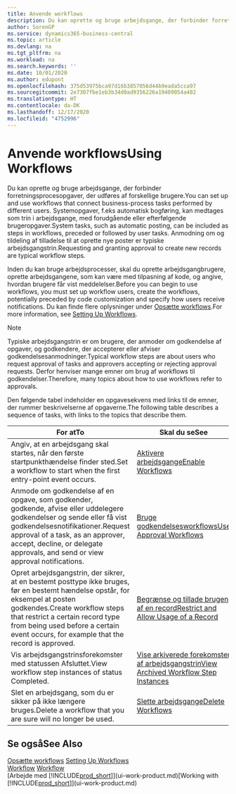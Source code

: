 ```yaml
---
title: Anvende workflows
description: Du kan oprette og bruge arbejdsgange, der forbinder forretningsprocesopgaver, der udføres af forskellige brugere. Få mere at vide om de forskellige trin, du skal udføre for at begynde at bruge arbejdsgange.
author: SorenGP
ms.service: dynamics365-business-central
ms.topic: article
ms.devlang: na
ms.tgt_pltfrm: na
ms.workload: na
ms.search.keywords: ''
ms.date: 10/01/2020
ms.author: edupont
ms.openlocfilehash: 375d53975bca97d16b3857056d44b9eada5cca97
ms.sourcegitcommit: 2e7307fbe1eb3b34d0ad9356226a19409054a402
ms.translationtype: HT
ms.contentlocale: da-DK
ms.lasthandoff: 12/17/2020
ms.locfileid: "4752996"
---
```

# <a name="using-workflows"></a><span data-ttu-id="fb61c-104">Anvende workflows</span><span class="sxs-lookup"><span data-stu-id="fb61c-104">Using Workflows</span></span>
<span data-ttu-id="fb61c-105">Du kan oprette og bruge arbejdsgange, der forbinder forretningsprocesopgaver, der udføres af forskellige brugere.</span><span class="sxs-lookup"><span data-stu-id="fb61c-105">You can set up and use workflows that connect business-process tasks performed by different users.</span></span> <span data-ttu-id="fb61c-106">Systemopgaver, f.eks automatisk bogføring, kan medtages som trin i arbejdsgange, med forudgående eller efterfølgende brugeropgaver.</span><span class="sxs-lookup"><span data-stu-id="fb61c-106">System tasks, such as automatic posting, can be included as steps in workflows, preceded or followed by user tasks.</span></span> <span data-ttu-id="fb61c-107">Anmodning om og tildeling af tilladelse til at oprette nye poster er typiske arbejdsgangstrin.</span><span class="sxs-lookup"><span data-stu-id="fb61c-107">Requesting and granting approval to create new records are typical workflow steps.</span></span>  

 <span data-ttu-id="fb61c-108">Inden du kan bruge arbejdsprocesser, skal du oprette arbejdsgangbrugere, oprette arbejdsgangene, som kan være med tilpasning af kode, og angive, hvordan brugere får vist meddelelser.</span><span class="sxs-lookup"><span data-stu-id="fb61c-108">Before you can begin to use workflows, you must set up workflow users, create the workflows, potentially preceded by code customization and specify how users receive notifications.</span></span> <span data-ttu-id="fb61c-109">Du kan finde flere oplysninger under [Opsætte workflows](across-set-up-workflows.md).</span><span class="sxs-lookup"><span data-stu-id="fb61c-109">For more information, see [Setting Up Workflows](across-set-up-workflows.md).</span></span>  

> [!NOTE]  
>  <span data-ttu-id="fb61c-110">Typiske arbejdsgangstrin er om brugere, der anmoder om godkendelse af opgaver, og godkendere, der accepterer eller afviser godkendelsesanmodninger.</span><span class="sxs-lookup"><span data-stu-id="fb61c-110">Typical workflow steps are about users who request approval of tasks and approvers accepting or rejecting approval requests.</span></span> <span data-ttu-id="fb61c-111">Derfor henviser mange emner om brug af workflows til godkendelser.</span><span class="sxs-lookup"><span data-stu-id="fb61c-111">Therefore, many topics about how to use workflows refer to approvals.</span></span>  

 <span data-ttu-id="fb61c-112">Den følgende tabel indeholder en opgavesekvens med links til de emner, der rummer beskrivelserne af opgaverne.</span><span class="sxs-lookup"><span data-stu-id="fb61c-112">The following table describes a sequence of tasks, with links to the topics that describe them.</span></span>  

|<span data-ttu-id="fb61c-113">**For at**</span><span class="sxs-lookup"><span data-stu-id="fb61c-113">**To**</span></span>|<span data-ttu-id="fb61c-114">**Skal du se**</span><span class="sxs-lookup"><span data-stu-id="fb61c-114">**See**</span></span>|  
|------------|-------------|  
|<span data-ttu-id="fb61c-115">Angiv, at en arbejdsgang skal startes, når den første startpunkthændelse finder sted.</span><span class="sxs-lookup"><span data-stu-id="fb61c-115">Set a workflow to start when the first entry-point event occurs.</span></span>|[<span data-ttu-id="fb61c-116">Aktivere arbejdsgange</span><span class="sxs-lookup"><span data-stu-id="fb61c-116">Enable Workflows</span></span>](across-how-to-enable-workflows.md)|  
|<span data-ttu-id="fb61c-117">Anmode om godkendelse af en opgave, som godkender, godkende, afvise eller uddelegere godkendelser og sende eller få vist godkendelsesnotifikationer.</span><span class="sxs-lookup"><span data-stu-id="fb61c-117">Request approval of a task, as an approver, accept, decline, or delegate approvals, and send or view approval notifications.</span></span>|[<span data-ttu-id="fb61c-118">Bruge godkendelsesworkflows</span><span class="sxs-lookup"><span data-stu-id="fb61c-118">Use Approval Workflows</span></span>](across-how-use-approval-workflows.md)|  
|<span data-ttu-id="fb61c-119">Opret arbejdsgangstrin, der sikrer, at en bestemt posttype ikke bruges, før en bestemt hændelse opstår, for eksempel at posten godkendes.</span><span class="sxs-lookup"><span data-stu-id="fb61c-119">Create workflow steps that restrict a certain record type from being used before a certain event occurs, for example that the record is approved.</span></span>|[<span data-ttu-id="fb61c-120">Begrænse og tillade brugen af en record</span><span class="sxs-lookup"><span data-stu-id="fb61c-120">Restrict and Allow Usage of a Record</span></span>](across-how-to-restrict-and-allow-usage-of-a-record.md)|  
|<span data-ttu-id="fb61c-121">Vis arbejdsgangstrinsforekomster med statussen Afsluttet.</span><span class="sxs-lookup"><span data-stu-id="fb61c-121">View workflow step instances of status Completed.</span></span>|[<span data-ttu-id="fb61c-122">Vise arkiverede forekomster af arbejdsgangstrin</span><span class="sxs-lookup"><span data-stu-id="fb61c-122">View Archived Workflow Step Instances</span></span>](across-how-to-view-archived-workflow-step-instances.md)|  
|<span data-ttu-id="fb61c-123">Slet en arbejdsgang, som du er sikker på ikke længere bruges.</span><span class="sxs-lookup"><span data-stu-id="fb61c-123">Delete a workflow that you are sure will no longer be used.</span></span>|[<span data-ttu-id="fb61c-124">Slette arbejdsgange</span><span class="sxs-lookup"><span data-stu-id="fb61c-124">Delete Workflows</span></span>](across-how-to-delete-workflows.md)|  

## <a name="see-also"></a><span data-ttu-id="fb61c-125">Se også</span><span class="sxs-lookup"><span data-stu-id="fb61c-125">See Also</span></span>  
<span data-ttu-id="fb61c-126">[Opsætte workflows](across-set-up-workflows.md) </span><span class="sxs-lookup"><span data-stu-id="fb61c-126">[Setting Up Workflows](across-set-up-workflows.md) </span></span>  
<span data-ttu-id="fb61c-127">[Workflow](across-workflow.md) </span><span class="sxs-lookup"><span data-stu-id="fb61c-127">[Workflow](across-workflow.md) </span></span>  
<span data-ttu-id="fb61c-128">[Arbejde med [!INCLUDE[prod_short](includes/prod_short.md)]](ui-work-product.md)</span><span class="sxs-lookup"><span data-stu-id="fb61c-128">[Working with [!INCLUDE[prod_short](includes/prod_short.md)]](ui-work-product.md)</span></span>
